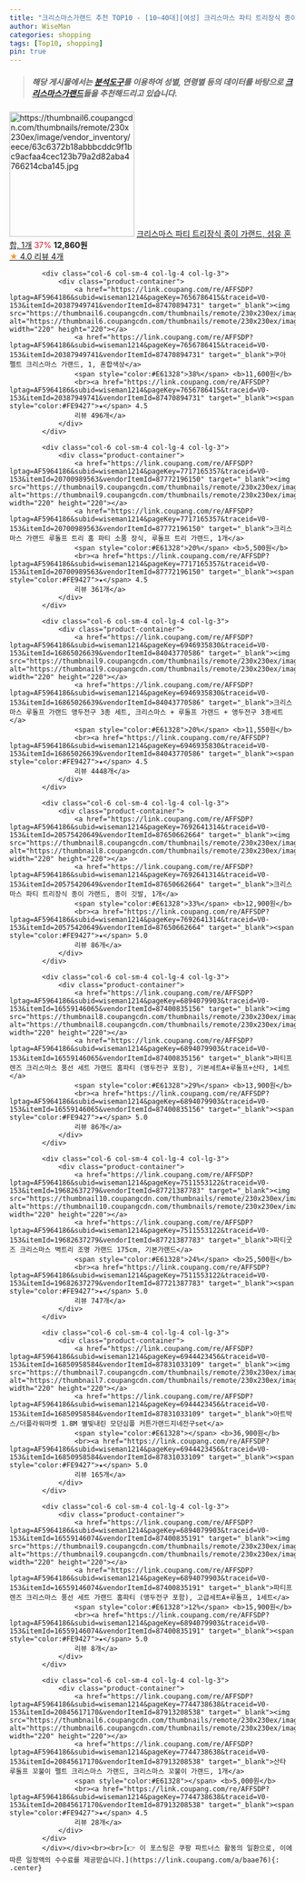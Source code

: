 ```yaml
---
title: "크리스마스가랜드 추천 TOP10 - [10~40대][여성] 크리스마스 파티 트리장식 종이 가랜드, 섬유 혼합, 1개"
author: WiseMan
categories: shopping
tags: [Top10, shopping]
pin: true
---
```


> ##### 해당 게시물에서는 [**분석도구**](https://itemscout.io/)를 이용하여 **성별**, **연령별** 등의 데이터를 바탕으로 [**크리스마스가랜드**](https://link.coupang.com/a/baae76)들을 추천해드리고 있습니다.
<div class="container"><div class="row">
            <div class="col-6 col-sm-4 col-lg-4 col-lg-3">
                <div class="product-container">
                    <a href="https://link.coupang.com/re/AFFSDP?lptag=AF5964186&subid=wiseman1214&pageKey=7692641314&traceid=V0-153&itemId=20575420651&vendorItemId=87650662745" target="_blank"><img src="https://thumbnail6.coupangcdn.com/thumbnails/remote/230x230ex/image/vendor_inventory/eece/63c6372b18abbbcddc9f1bc9acfaa4cec123b79a2d82aba4766214cba145.jpg" alt="https://thumbnail6.coupangcdn.com/thumbnails/remote/230x230ex/image/vendor_inventory/eece/63c6372b18abbbcddc9f1bc9acfaa4cec123b79a2d82aba4766214cba145.jpg" width="220" height="220"></a>
                    <a href="https://link.coupang.com/re/AFFSDP?lptag=AF5964186&subid=wiseman1214&pageKey=7692641314&traceid=V0-153&itemId=20575420651&vendorItemId=87650662745" target="_blank">크리스마스 파티 트리장식 종이 가랜드, 섬유 혼합, 1개</a>
                    <span style="color:#E61328">37%</span> <b>12,860원</b>
                    <br><a href="https://link.coupang.com/re/AFFSDP?lptag=AF5964186&subid=wiseman1214&pageKey=7692641314&traceid=V0-153&itemId=20575420651&vendorItemId=87650662745" target="_blank"><span style="color:#FE9427">★</span> 4.0
                    리뷰 4개</a>
                </div>
            </div>
            
            <div class="col-6 col-sm-4 col-lg-4 col-lg-3">
                <div class="product-container">
                    <a href="https://link.coupang.com/re/AFFSDP?lptag=AF5964186&subid=wiseman1214&pageKey=7656786415&traceid=V0-153&itemId=20387949741&vendorItemId=87470894731" target="_blank"><img src="https://thumbnail6.coupangcdn.com/thumbnails/remote/230x230ex/image/vendor_inventory/900e/235db7576ed8be38ddba40e6864ac20efcc9f76fecb5713c8b3ae19f4285.png" alt="https://thumbnail6.coupangcdn.com/thumbnails/remote/230x230ex/image/vendor_inventory/900e/235db7576ed8be38ddba40e6864ac20efcc9f76fecb5713c8b3ae19f4285.png" width="220" height="220"></a>
                    <a href="https://link.coupang.com/re/AFFSDP?lptag=AF5964186&subid=wiseman1214&pageKey=7656786415&traceid=V0-153&itemId=20387949741&vendorItemId=87470894731" target="_blank">쿠아 펠트 크리스마스 가랜드, 1, 혼합색상</a>
                    <span style="color:#E61328">38%</span> <b>11,600원</b>
                    <br><a href="https://link.coupang.com/re/AFFSDP?lptag=AF5964186&subid=wiseman1214&pageKey=7656786415&traceid=V0-153&itemId=20387949741&vendorItemId=87470894731" target="_blank"><span style="color:#FE9427">★</span> 4.5
                    리뷰 496개</a>
                </div>
            </div>
            
            <div class="col-6 col-sm-4 col-lg-4 col-lg-3">
                <div class="product-container">
                    <a href="https://link.coupang.com/re/AFFSDP?lptag=AF5964186&subid=wiseman1214&pageKey=7717165357&traceid=V0-153&itemId=20700989563&vendorItemId=87772196150" target="_blank"><img src="https://thumbnail9.coupangcdn.com/thumbnails/remote/230x230ex/image/vendor_inventory/9399/6f0b313064f24c8103774172231503524fec0d40967a075109e599c3373a.jpg" alt="https://thumbnail9.coupangcdn.com/thumbnails/remote/230x230ex/image/vendor_inventory/9399/6f0b313064f24c8103774172231503524fec0d40967a075109e599c3373a.jpg" width="220" height="220"></a>
                    <a href="https://link.coupang.com/re/AFFSDP?lptag=AF5964186&subid=wiseman1214&pageKey=7717165357&traceid=V0-153&itemId=20700989563&vendorItemId=87772196150" target="_blank">크리스마스 가랜드 루돌프 트리 홈 파티 소품 장식, 루돌프 트리 가랜드, 1개</a>
                    <span style="color:#E61328">20%</span> <b>5,500원</b>
                    <br><a href="https://link.coupang.com/re/AFFSDP?lptag=AF5964186&subid=wiseman1214&pageKey=7717165357&traceid=V0-153&itemId=20700989563&vendorItemId=87772196150" target="_blank"><span style="color:#FE9427">★</span> 4.5
                    리뷰 361개</a>
                </div>
            </div>
            
            <div class="col-6 col-sm-4 col-lg-4 col-lg-3">
                <div class="product-container">
                    <a href="https://link.coupang.com/re/AFFSDP?lptag=AF5964186&subid=wiseman1214&pageKey=6946935830&traceid=V0-153&itemId=16865026639&vendorItemId=84043770586" target="_blank"><img src="https://thumbnail9.coupangcdn.com/thumbnails/remote/230x230ex/image/vendor_inventory/ed2b/0f1046d2f9fc687441303ac5811823245e0f25a901b0deec53e27f6bacd9.jpg" alt="https://thumbnail9.coupangcdn.com/thumbnails/remote/230x230ex/image/vendor_inventory/ed2b/0f1046d2f9fc687441303ac5811823245e0f25a901b0deec53e27f6bacd9.jpg" width="220" height="220"></a>
                    <a href="https://link.coupang.com/re/AFFSDP?lptag=AF5964186&subid=wiseman1214&pageKey=6946935830&traceid=V0-153&itemId=16865026639&vendorItemId=84043770586" target="_blank">크리스마스 루돌프 가랜드 앵두전구 3종 세트, 크리스마스 + 루돌프 가랜드 + 앵두전구 3종세트</a>
                    <span style="color:#E61328">20%</span> <b>11,550원</b>
                    <br><a href="https://link.coupang.com/re/AFFSDP?lptag=AF5964186&subid=wiseman1214&pageKey=6946935830&traceid=V0-153&itemId=16865026639&vendorItemId=84043770586" target="_blank"><span style="color:#FE9427">★</span> 4.5
                    리뷰 4448개</a>
                </div>
            </div>
            
            <div class="col-6 col-sm-4 col-lg-4 col-lg-3">
                <div class="product-container">
                    <a href="https://link.coupang.com/re/AFFSDP?lptag=AF5964186&subid=wiseman1214&pageKey=7692641314&traceid=V0-153&itemId=20575420649&vendorItemId=87650662664" target="_blank"><img src="https://thumbnail8.coupangcdn.com/thumbnails/remote/230x230ex/image/vendor_inventory/febb/cceba8b619d4fab8d9008fb6ddf2243d315c6f3574404ce7e78364f9dc12.jpg" alt="https://thumbnail8.coupangcdn.com/thumbnails/remote/230x230ex/image/vendor_inventory/febb/cceba8b619d4fab8d9008fb6ddf2243d315c6f3574404ce7e78364f9dc12.jpg" width="220" height="220"></a>
                    <a href="https://link.coupang.com/re/AFFSDP?lptag=AF5964186&subid=wiseman1214&pageKey=7692641314&traceid=V0-153&itemId=20575420649&vendorItemId=87650662664" target="_blank">크리스마스 파티 트리장식 종이 가랜드, 종이 깃발, 1개</a>
                    <span style="color:#E61328">33%</span> <b>12,900원</b>
                    <br><a href="https://link.coupang.com/re/AFFSDP?lptag=AF5964186&subid=wiseman1214&pageKey=7692641314&traceid=V0-153&itemId=20575420649&vendorItemId=87650662664" target="_blank"><span style="color:#FE9427">★</span> 5.0
                    리뷰 86개</a>
                </div>
            </div>
            
            <div class="col-6 col-sm-4 col-lg-4 col-lg-3">
                <div class="product-container">
                    <a href="https://link.coupang.com/re/AFFSDP?lptag=AF5964186&subid=wiseman1214&pageKey=6894079903&traceid=V0-153&itemId=16559146065&vendorItemId=87400835156" target="_blank"><img src="https://thumbnail8.coupangcdn.com/thumbnails/remote/230x230ex/image/vendor_inventory/1be6/0af8b99b56a17c5046a90a42191248383925b612d4989b7e1a1491b5a307.jpg" alt="https://thumbnail8.coupangcdn.com/thumbnails/remote/230x230ex/image/vendor_inventory/1be6/0af8b99b56a17c5046a90a42191248383925b612d4989b7e1a1491b5a307.jpg" width="220" height="220"></a>
                    <a href="https://link.coupang.com/re/AFFSDP?lptag=AF5964186&subid=wiseman1214&pageKey=6894079903&traceid=V0-153&itemId=16559146065&vendorItemId=87400835156" target="_blank">파티프렌즈 크리스마스 풍선 세트 가랜드 홈파티 (앵두전구 포함), 기본세트A+루돌프+산타, 1세트</a>
                    <span style="color:#E61328">29%</span> <b>13,900원</b>
                    <br><a href="https://link.coupang.com/re/AFFSDP?lptag=AF5964186&subid=wiseman1214&pageKey=6894079903&traceid=V0-153&itemId=16559146065&vendorItemId=87400835156" target="_blank"><span style="color:#FE9427">★</span> 5.0
                    리뷰 86개</a>
                </div>
            </div>
            
            <div class="col-6 col-sm-4 col-lg-4 col-lg-3">
                <div class="product-container">
                    <a href="https://link.coupang.com/re/AFFSDP?lptag=AF5964186&subid=wiseman1214&pageKey=7511553122&traceid=V0-153&itemId=19682637279&vendorItemId=87721387783" target="_blank"><img src="https://thumbnail10.coupangcdn.com/thumbnails/remote/230x230ex/image/vendor_inventory/f119/89e869bf530bee37464f0d8f8067c6fe24cd0b4f72dcaca5c9d27fc8b3ee.jpg" alt="https://thumbnail10.coupangcdn.com/thumbnails/remote/230x230ex/image/vendor_inventory/f119/89e869bf530bee37464f0d8f8067c6fe24cd0b4f72dcaca5c9d27fc8b3ee.jpg" width="220" height="220"></a>
                    <a href="https://link.coupang.com/re/AFFSDP?lptag=AF5964186&subid=wiseman1214&pageKey=7511553122&traceid=V0-153&itemId=19682637279&vendorItemId=87721387783" target="_blank">파티굿즈 크리스마스 벽트리 조명 가랜드 175cm, 기본가랜드</a>
                    <span style="color:#E61328">24%</span> <b>25,500원</b>
                    <br><a href="https://link.coupang.com/re/AFFSDP?lptag=AF5964186&subid=wiseman1214&pageKey=7511553122&traceid=V0-153&itemId=19682637279&vendorItemId=87721387783" target="_blank"><span style="color:#FE9427">★</span> 5.0
                    리뷰 747개</a>
                </div>
            </div>
            
            <div class="col-6 col-sm-4 col-lg-4 col-lg-3">
                <div class="product-container">
                    <a href="https://link.coupang.com/re/AFFSDP?lptag=AF5964186&subid=wiseman1214&pageKey=6944423456&traceid=V0-153&itemId=16850958584&vendorItemId=87831033109" target="_blank"><img src="https://thumbnail7.coupangcdn.com/thumbnails/remote/230x230ex/image/vendor_inventory/9d41/0a3be103d7eb607627f4de88658364ecf7357b29cf44d79e86dd2134c221.jpg" alt="https://thumbnail7.coupangcdn.com/thumbnails/remote/230x230ex/image/vendor_inventory/9d41/0a3be103d7eb607627f4de88658364ecf7357b29cf44d79e86dd2134c221.jpg" width="220" height="220"></a>
                    <a href="https://link.coupang.com/re/AFFSDP?lptag=AF5964186&subid=wiseman1214&pageKey=6944423456&traceid=V0-153&itemId=16850958584&vendorItemId=87831033109" target="_blank">아트박스/더플라워마켓 1.8M 별빛내린 모던심플 커튼가랜드지네전구set</a>
                    <span style="color:#E61328"></span> <b>36,900원</b>
                    <br><a href="https://link.coupang.com/re/AFFSDP?lptag=AF5964186&subid=wiseman1214&pageKey=6944423456&traceid=V0-153&itemId=16850958584&vendorItemId=87831033109" target="_blank"><span style="color:#FE9427">★</span> 5.0
                    리뷰 165개</a>
                </div>
            </div>
            
            <div class="col-6 col-sm-4 col-lg-4 col-lg-3">
                <div class="product-container">
                    <a href="https://link.coupang.com/re/AFFSDP?lptag=AF5964186&subid=wiseman1214&pageKey=6894079903&traceid=V0-153&itemId=16559146074&vendorItemId=87400835191" target="_blank"><img src="https://thumbnail9.coupangcdn.com/thumbnails/remote/230x230ex/image/vendor_inventory/4d87/7d2fc317e07b68aaba76f73d4f90a9f7230dce9a23a0fb2517d967e176cc.jpg" alt="https://thumbnail9.coupangcdn.com/thumbnails/remote/230x230ex/image/vendor_inventory/4d87/7d2fc317e07b68aaba76f73d4f90a9f7230dce9a23a0fb2517d967e176cc.jpg" width="220" height="220"></a>
                    <a href="https://link.coupang.com/re/AFFSDP?lptag=AF5964186&subid=wiseman1214&pageKey=6894079903&traceid=V0-153&itemId=16559146074&vendorItemId=87400835191" target="_blank">파티프렌즈 크리스마스 풍선 세트 가랜드 홈파티 (앵두전구 포함), 고급세트A+루돌프, 1세트</a>
                    <span style="color:#E61328">12%</span> <b>15,900원</b>
                    <br><a href="https://link.coupang.com/re/AFFSDP?lptag=AF5964186&subid=wiseman1214&pageKey=6894079903&traceid=V0-153&itemId=16559146074&vendorItemId=87400835191" target="_blank"><span style="color:#FE9427">★</span> 5.0
                    리뷰 8개</a>
                </div>
            </div>
            
            <div class="col-6 col-sm-4 col-lg-4 col-lg-3">
                <div class="product-container">
                    <a href="https://link.coupang.com/re/AFFSDP?lptag=AF5964186&subid=wiseman1214&pageKey=7744738638&traceid=V0-153&itemId=20845617170&vendorItemId=87913208538" target="_blank"><img src="https://thumbnail6.coupangcdn.com/thumbnails/remote/230x230ex/image/vendor_inventory/a618/62d58edf3a90ef6c5d0897433c5cfd2192637dccb71153037fa0819a3d0b.jpg" alt="https://thumbnail6.coupangcdn.com/thumbnails/remote/230x230ex/image/vendor_inventory/a618/62d58edf3a90ef6c5d0897433c5cfd2192637dccb71153037fa0819a3d0b.jpg" width="220" height="220"></a>
                    <a href="https://link.coupang.com/re/AFFSDP?lptag=AF5964186&subid=wiseman1214&pageKey=7744738638&traceid=V0-153&itemId=20845617170&vendorItemId=87913208538" target="_blank">산타 루돌프 꼬불이 펠트 크리스마스 가랜드, 크리스마스 꼬불이 가랜드, 1개</a>
                    <span style="color:#E61328"></span> <b>5,000원</b>
                    <br><a href="https://link.coupang.com/re/AFFSDP?lptag=AF5964186&subid=wiseman1214&pageKey=7744738638&traceid=V0-153&itemId=20845617170&vendorItemId=87913208538" target="_blank"><span style="color:#FE9427">★</span> 4.5
                    리뷰 28개</a>
                </div>
            </div>
            </div></div><br><br>[👉 이 포스팅은 쿠팡 파트너스 활동의 일환으로, 이에 따른 일정액의 수수료를 제공받습니다.](https://link.coupang.com/a/baae76){: .center}